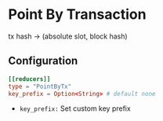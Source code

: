 # Point By Transaction

tx hash -> (absolute slot, block hash)

## Configuration

```toml
[[reducers]]
type = "PointByTx"
key_prefix = Option<String> # default none
```

- `key_prefix:` Set custom key prefix